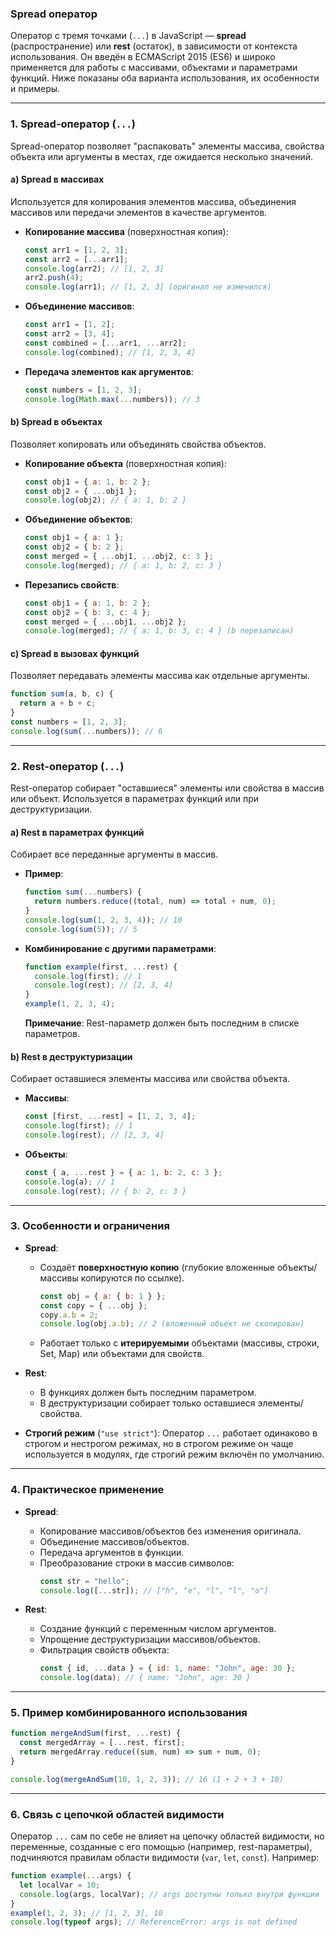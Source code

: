 ### Spread оператор

Оператор с тремя точками (`...`) в JavaScript — **spread** (распространение) или **rest** (остаток), в зависимости от контекста использования. Он введён в ECMAScript 2015 (ES6) и широко применяется для работы с массивами, объектами и параметрами функций. Ниже показаны оба варианта использования, их особенности и примеры.

---

### 1. **Spread-оператор (`...`)**
Spread-оператор позволяет "распаковать" элементы массива, свойства объекта или аргументы в местах, где ожидается несколько значений.

#### a) **Spread в массивах**
Используется для копирования элементов массива, объединения массивов или передачи элементов в качестве аргументов.

- **Копирование массива** (поверхностная копия):
  ```javascript
  const arr1 = [1, 2, 3];
  const arr2 = [...arr1];
  console.log(arr2); // [1, 2, 3]
  arr2.push(4);
  console.log(arr1); // [1, 2, 3] (оригинал не изменился)
  ```

- **Объединение массивов**:
  ```javascript
  const arr1 = [1, 2];
  const arr2 = [3, 4];
  const combined = [...arr1, ...arr2];
  console.log(combined); // [1, 2, 3, 4]
  ```

- **Передача элементов как аргументов**:
  ```javascript
  const numbers = [1, 2, 3];
  console.log(Math.max(...numbers)); // 3
  ```

#### b) **Spread в объектах**
Позволяет копировать или объединять свойства объектов.

- **Копирование объекта** (поверхностная копия):
  ```javascript
  const obj1 = { a: 1, b: 2 };
  const obj2 = { ...obj1 };
  console.log(obj2); // { a: 1, b: 2 }
  ```

- **Объединение объектов**:
  ```javascript
  const obj1 = { a: 1 };
  const obj2 = { b: 2 };
  const merged = { ...obj1, ...obj2, c: 3 };
  console.log(merged); // { a: 1, b: 2, c: 3 }
  ```

- **Перезапись свойств**:
  ```javascript
  const obj1 = { a: 1, b: 2 };
  const obj2 = { b: 3, c: 4 };
  const merged = { ...obj1, ...obj2 };
  console.log(merged); // { a: 1, b: 3, c: 4 } (b перезаписан)
  ```

#### c) **Spread в вызовах функций**
Позволяет передавать элементы массива как отдельные аргументы.
```javascript
function sum(a, b, c) {
  return a + b + c;
}
const numbers = [1, 2, 3];
console.log(sum(...numbers)); // 6
```

---

### 2. **Rest-оператор (`...`)**
Rest-оператор собирает "оставшиеся" элементы или свойства в массив или объект. Используется в параметрах функций или при деструктуризации.

#### a) **Rest в параметрах функций**
Собирает все переданные аргументы в массив.

- **Пример**:
  ```javascript
  function sum(...numbers) {
    return numbers.reduce((total, num) => total + num, 0);
  }
  console.log(sum(1, 2, 3, 4)); // 10
  console.log(sum(5)); // 5
  ```

- **Комбинирование с другими параметрами**:
  ```javascript
  function example(first, ...rest) {
    console.log(first); // 1
    console.log(rest); // [2, 3, 4]
  }
  example(1, 2, 3, 4);
  ```
  **Примечание**: Rest-параметр должен быть последним в списке параметров.

#### b) **Rest в деструктуризации**
Собирает оставшиеся элементы массива или свойства объекта.

- **Массивы**:
  ```javascript
  const [first, ...rest] = [1, 2, 3, 4];
  console.log(first); // 1
  console.log(rest); // [2, 3, 4]
  ```

- **Объекты**:
  ```javascript
  const { a, ...rest } = { a: 1, b: 2, c: 3 };
  console.log(a); // 1
  console.log(rest); // { b: 2, c: 3 }
  ```

---

### 3. **Особенности и ограничения**
- **Spread**:
  - Создаёт **поверхностную копию** (глубокие вложенные объекты/массивы копируются по ссылке).
    ```javascript
    const obj = { a: { b: 1 } };
    const copy = { ...obj };
    copy.a.b = 2;
    console.log(obj.a.b); // 2 (вложенный объект не скопирован)
    ```
  - Работает только с **итерируемыми** объектами (массивы, строки, Set, Map) или объектами для свойств.

- **Rest**:
  - В функциях должен быть последним параметром.
  - В деструктуризации собирает только оставшиеся элементы/свойства.

- **Строгий режим** (`"use strict"`): Оператор `...` работает одинаково в строгом и нестрогом режимах, но в строгом режиме он чаще используется в модулях, где строгий режим включён по умолчанию.

---

### 4. **Практическое применение**
- **Spread**:
  - Копирование массивов/объектов без изменения оригинала.
  - Объединение массивов/объектов.
  - Передача аргументов в функции.
  - Преобразование строки в массив символов:
    ```javascript
    const str = "hello";
    console.log([...str]); // ["h", "e", "l", "l", "o"]
    ```

- **Rest**:
  - Создание функций с переменным числом аргументов.
  - Упрощение деструктуризации массивов/объектов.
  - Фильтрация свойств объекта:
    ```javascript
    const { id, ...data } = { id: 1, name: "John", age: 30 };
    console.log(data); // { name: "John", age: 30 }
    ```

---

### 5. **Пример комбинированного использования**
```javascript
function mergeAndSum(first, ...rest) {
  const mergedArray = [...rest, first];
  return mergedArray.reduce((sum, num) => sum + num, 0);
}

console.log(mergeAndSum(10, 1, 2, 3)); // 16 (1 + 2 + 3 + 10)
```

---

### 6. **Связь с цепочкой областей видимости**
Оператор `...` сам по себе не влияет на цепочку областей видимости, но переменные, созданные с его помощью (например, rest-параметры), подчиняются правилам области видимости (`var`, `let`, `const`). Например:
```javascript
function example(...args) {
  let localVar = 10;
  console.log(args, localVar); // args доступны только внутри функции
}
example(1, 2, 3); // [1, 2, 3], 10
console.log(typeof args); // ReferenceError: args is not defined
```
